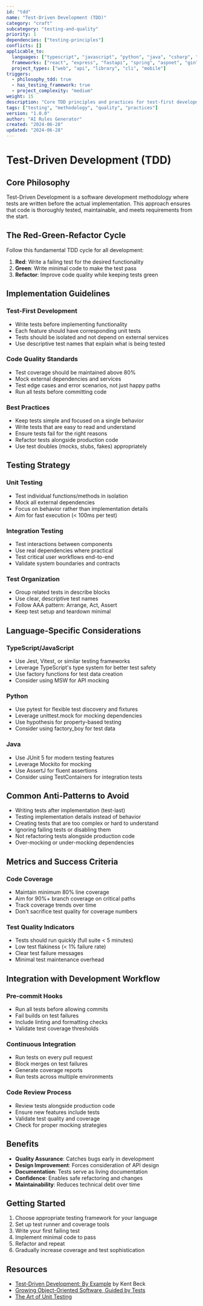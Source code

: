 ```yaml
---
id: "tdd"
name: "Test-Driven Development (TDD)"
category: "craft"
subcategory: "testing-and-quality"
priority: 1
dependencies: ["testing-principles"]
conflicts: []
applicable_to:
  languages: ["typescript", "javascript", "python", "java", "csharp", "go", "rust"]
  frameworks: ["react", "express", "fastapi", "spring", "aspnet", "gin"]
  project_types: ["web", "api", "library", "cli", "mobile"]
triggers:
  - philosophy_tdd: true
  - has_testing_framework: true
  - project_complexity: "medium"
weight: 15
description: "Core TDD principles and practices for test-first development"
tags: ["testing", "methodology", "quality", "practices"]
version: "1.0.0"
author: "AI Rules Generator"
created: "2024-06-28"
updated: "2024-06-28"
---
```


# Test-Driven Development (TDD)

## Core Philosophy

Test-Driven Development is a software development methodology where tests are written before the actual implementation. This approach ensures that code is thoroughly tested, maintainable, and meets requirements from the start.

## The Red-Green-Refactor Cycle

Follow this fundamental TDD cycle for all development:

1. **Red**: Write a failing test for the desired functionality
2. **Green**: Write minimal code to make the test pass
3. **Refactor**: Improve code quality while keeping tests green

## Implementation Guidelines

### Test-First Development
- Write tests before implementing functionality
- Each feature should have corresponding unit tests
- Tests should be isolated and not depend on external services
- Use descriptive test names that explain what is being tested

### Code Quality Standards
- Test coverage should be maintained above 80%
- Mock external dependencies and services
- Test edge cases and error scenarios, not just happy paths
- Run all tests before committing code

### Best Practices
- Keep tests simple and focused on a single behavior
- Write tests that are easy to read and understand
- Ensure tests fail for the right reasons
- Refactor tests alongside production code
- Use test doubles (mocks, stubs, fakes) appropriately

## Testing Strategy

### Unit Testing
- Test individual functions/methods in isolation
- Mock all external dependencies
- Focus on behavior rather than implementation details
- Aim for fast execution (< 100ms per test)

### Integration Testing
- Test interactions between components
- Use real dependencies where practical
- Test critical user workflows end-to-end
- Validate system boundaries and contracts

### Test Organization
- Group related tests in describe blocks
- Use clear, descriptive test names
- Follow AAA pattern: Arrange, Act, Assert
- Keep test setup and teardown minimal

## Language-Specific Considerations

### TypeScript/JavaScript
- Use Jest, Vitest, or similar testing frameworks
- Leverage TypeScript's type system for better test safety
- Use factory functions for test data creation
- Consider using MSW for API mocking

### Python
- Use pytest for flexible test discovery and fixtures
- Leverage unittest.mock for mocking dependencies
- Use hypothesis for property-based testing
- Consider using factory_boy for test data

### Java
- Use JUnit 5 for modern testing features
- Leverage Mockito for mocking
- Use AssertJ for fluent assertions
- Consider using TestContainers for integration tests

## Common Anti-Patterns to Avoid

- Writing tests after implementation (test-last)
- Testing implementation details instead of behavior
- Creating tests that are too complex or hard to understand
- Ignoring failing tests or disabling them
- Not refactoring tests alongside production code
- Over-mocking or under-mocking dependencies

## Metrics and Success Criteria

### Code Coverage
- Maintain minimum 80% line coverage
- Aim for 90%+ branch coverage on critical paths
- Track coverage trends over time
- Don't sacrifice test quality for coverage numbers

### Test Quality Indicators
- Tests should run quickly (full suite < 5 minutes)
- Low test flakiness (< 1% failure rate)
- Clear test failure messages
- Minimal test maintenance overhead

## Integration with Development Workflow

### Pre-commit Hooks
- Run all tests before allowing commits
- Fail builds on test failures
- Include linting and formatting checks
- Validate test coverage thresholds

### Continuous Integration
- Run tests on every pull request
- Block merges on test failures
- Generate coverage reports
- Run tests across multiple environments

### Code Review Process
- Review tests alongside production code
- Ensure new features include tests
- Validate test quality and coverage
- Check for proper mocking strategies

## Benefits

- **Quality Assurance**: Catches bugs early in development
- **Design Improvement**: Forces consideration of API design
- **Documentation**: Tests serve as living documentation
- **Confidence**: Enables safe refactoring and changes
- **Maintainability**: Reduces technical debt over time

## Getting Started

1. Choose appropriate testing framework for your language
2. Set up test runner and coverage tools
3. Write your first failing test
4. Implement minimal code to pass
5. Refactor and repeat
6. Gradually increase coverage and test sophistication

## Resources

- [Test-Driven Development: By Example](https://www.oreilly.com/library/view/test-driven-development/0321146530/) by Kent Beck
- [Growing Object-Oriented Software, Guided by Tests](https://www.oreilly.com/library/view/growing-object-oriented-software/9780321574442/)
- [The Art of Unit Testing](https://www.manning.com/books/the-art-of-unit-testing-third-edition)